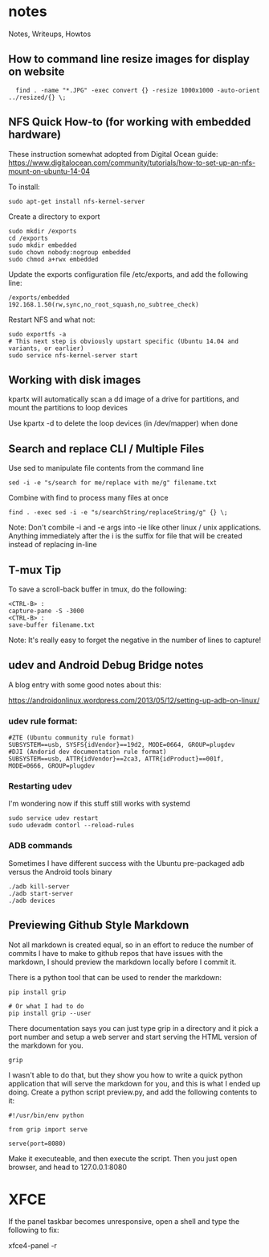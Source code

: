 # notes
Notes, Writeups, Howtos

## How to command line resize images for display on website

```
  find . -name "*.JPG" -exec convert {} -resize 1000x1000 -auto-orient ../resized/{} \;
```
## NFS Quick How-to (for working with embedded hardware)

These instruction somewhat adopted from Digital Ocean guide:  https://www.digitalocean.com/community/tutorials/how-to-set-up-an-nfs-mount-on-ubuntu-14-04

To install:
```
sudo apt-get install nfs-kernel-server
```

Create a directory to export
```
sudo mkdir /exports
cd /exports
sudo mkdir embedded
sudo chown nobody:nogroup embedded
sudo chmod a+rwx embedded
```

Update the exports configuration file /etc/exports, and add the following line:
```
/exports/embedded 192.168.1.50(rw,sync,no_root_squash,no_subtree_check)
```
Restart NFS and what not:
```
sudo exportfs -a
# This next step is obviously upstart specific (Ubuntu 14.04 and variants, or earlier)
sudo service nfs-kernel-server start
```

## Working with disk images

kpartx will automatically scan a dd image of a drive for partitions, and mount the partitions to loop devices

Use kpartx -d to delete the loop devices (in /dev/mapper) when done

## Search and replace CLI / Multiple Files

Use sed to manipulate file contents from the command line

```
sed -i -e "s/search for me/replace with me/g" filename.txt
```

Combine with find to process many files at once

```
find . -exec sed -i -e "s/searchString/replaceString/g" {} \;
```

Note: Don't combile -i and -e args into -ie like other linux / unix applications.
Anything immediately after the i is the suffix for file that will be created
instead of replacing in-line

## T-mux Tip

To save a scroll-back buffer in tmux, do the following:

```
<CTRL-B> :
capture-pane -S -3000
<CTRL-B> :
save-buffer filename.txt
```

Note:  It's really easy to forget the negative in the number of lines to capture!

## udev and Android Debug Bridge notes

A blog entry with some good notes about this:

https://androidonlinux.wordpress.com/2013/05/12/setting-up-adb-on-linux/

### udev rule format:

```
#ZTE (Ubuntu community rule format)
SUBSYSTEM==usb, SYSFS{idVendor}==19d2, MODE=0664, GROUP=plugdev
#DJI (Andorid dev documentation rule format)
SUBSYSTEM==usb, ATTR{idVendor}==2ca3, ATTR{idProduct}==001f, MODE=0666, GROUP=plugdev
```

### Restarting udev

I'm wondering now if this stuff still works with systemd

```
sudo service udev restart
sudo udevadm contorl --reload-rules
```

### ADB commands

Sometimes I have different success with the Ubuntu pre-packaged adb versus the Android tools binary

```
./adb kill-server
./adb start-server
./adb devices
```

## Previewing Github Style Markdown

Not all markdown is created equal, so in an effort to reduce the number of commits I have to make
to github repos that have issues with the markdown, I should preview the markdown locally before
I commit it.

There is a python tool that can be used to render the markdown:

```
pip install grip

# Or what I had to do
pip install grip --user
```

There documentation says you can just type grip in a directory and it pick a port number and setup
a web server and start serving the HTML version of the markdown for you.

```
grip
```

I wasn't able to do that, but they show you how to write a quick python application that will serve
the markdown for you, and this is what I ended up doing.  Create a python script preview.py, and add
the following contents to it:

```
#!/usr/bin/env python

from grip import serve

serve(port=8080)
```

Make it executeable, and then execute the script.  Then you just open browser, and head to 127.0.0.1:8080

# XFCE

If the panel taskbar becomes unresponsive, open a shell and type the following to fix:

  xfce4-panel -r 


